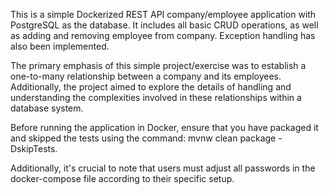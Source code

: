 This is a simple Dockerized REST API company/employee application with PostgreSQL as the database.
It includes all basic CRUD operations, as well as adding and removing employee from company.
Exception handling has also been implemented.

The primary emphasis of this simple project/exercise was to establish a one-to-many relationship between a company and its employees. 
Additionally, the project aimed to explore the details of handling and understanding the complexities involved in these relationships within a database system.

Before running the application in Docker, ensure that you have packaged it and skipped the tests using the command: mvnw clean package -DskipTests.

Additionally, it's crucial to note that users must adjust all passwords in the docker-compose file according to their specific setup.